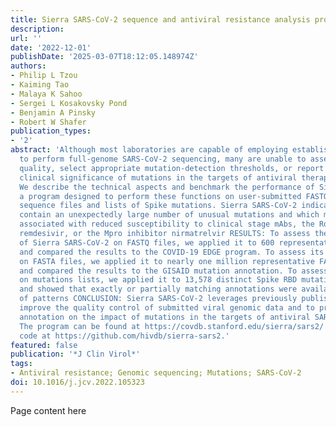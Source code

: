 ```yaml
---
title: Sierra SARS-CoV-2 sequence and antiviral resistance analysis program
description:
url: ''
date: '2022-12-01'
publishDate: '2025-03-07T18:12:05.148974Z'
authors:
- Philip L Tzou
- Kaiming Tao
- Malaya K Sahoo
- Sergei L Kosakovsky Pond
- Benjamin A Pinsky
- Robert W Shafer
publication_types:
- '2'
abstract: 'Although most laboratories are capable of employing established protocols
  to perform full-genome SARS-CoV-2 sequencing, many are unable to assess sequence
  quality, select appropriate mutation-detection thresholds, or report on the potential
  clinical significance of mutations in the targets of antiviral therapy METHODS:
  We describe the technical aspects and benchmark the performance of Sierra SARS-CoV-2,
  a program designed to perform these functions on user-submitted FASTQ and FASTA
  sequence files and lists of Spike mutations. Sierra SARS-CoV-2 indicates which sequences
  contain an unexpectedly large number of unusual mutations and which mutations are
  associated with reduced susceptibility to clinical stage mAbs, the RdRP inhibitor
  remdesivir, or the Mpro inhibitor nirmatrelvir RESULTS: To assess the performance
  of Sierra SARS-CoV-2 on FASTQ files, we applied it to 600 representative FASTQ sequences
  and compared the results to the COVID-19 EDGE program. To assess its performance
  on FASTA files, we applied it to nearly one million representative FASTA sequences
  and compared the results to the GISAID mutation annotation. To assess its performance
  on mutations lists, we applied it to 13,578 distinct Spike RBD mutation patterns
  and showed that exactly or partially matching annotations were available for 88%
  of patterns CONCLUSION: Sierra SARS-CoV-2 leverages previously published data to
  improve the quality control of submitted viral genomic data and to provide functional
  annotation on the impact of mutations in the targets of antiviral SARS-CoV-2 therapy.
  The program can be found at https://covdb.stanford.edu/sierra/sars2/ and its source
  code at https://github.com/hivdb/sierra-sars2.'
featured: false
publication: '*J Clin Virol*'
tags:
- Antiviral resistance; Genomic sequencing; Mutations; SARS-CoV-2
doi: 10.1016/j.jcv.2022.105323
---
```


Page content here